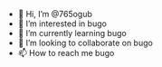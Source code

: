 - 👋 Hi, I’m @765ogub
- 👀 I’m interested in bugo
- 🌱 I’m currently learning bugo
- 💞️ I’m looking to collaborate on bugo
- 📫 How to reach me bugo

<!---
765ogub/765ogub is a ✨ special ✨ repository because its `README.md` (this file) appears on your GitHub profile.
You can click the Preview link to take a look at your changes.
--->
